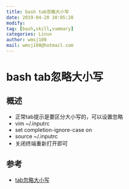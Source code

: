 ```yaml
---
title: bash tab忽略大小写
date: 2019-04-20 10:05:28	
modify:
tag: [bash,skill,summary]
categories: Linux
author: wmsj100
mail: wmsj100@hotmail.com
---
```


# bash tab忽略大小写

## 概述

- 正常tab提示是要区分大小写的，可以设置忽略
- vim ~/.inputrc
- set completion-ignore-case on
- source ~/.inputrc
- 关闭终端重新打开即可

## 参考

- [tab忽略大小写](https://blog.csdn.net/u012805048/article/details/53291482)

